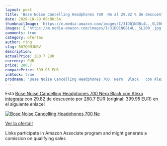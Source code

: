 ```yaml
---
layout: post
title: 'Bose Noise Cancelling Headphones 700  Ne al 29.82 % de descuento'
date: 2020-10-29 09:00:54
thumbnailImage: 'https://m.media-amazon.com/images/I/31DQ1NOBi4L._SL200_.jpg'
images: [ 'https://m.media-amazon.com/images/I/31DQ1NOBi4L._SL200_.jpg' ]
comments: true
category: ofertas
author: ring
slug: B07Q9MJKBV
description:
actualPrice: 280.7 EUR
currency: EUR
price: 280.7
comparePrice: 399.95 EUR
inStock: true
prodname: 'Bose Noise Cancelling Headphones 700  Nero  Black   con Alexa integrata'
---
```


Está [Bose Noise Cancelling Headphones 700  Nero  Black   con Alexa integrata](https://www.amazon.it/dp/B07Q9MJKBV/?tag=tolees00-21) con 29.82 de descuento por 280.7 EUR (original: 399.95 EUR) en el siguiente enlace!

[![Bose Noise Cancelling Headphones 700  Ne](https://m.media-amazon.com/images/I/31DQ1NOBi4L._SL200_.jpg)](https://www.amazon.it/dp/B07Q9MJKBV/?tag=tolees00-21)

[Ver la oferta!!](https://www.amazon.it/dp/B07Q9MJKBV/?tag=tolees00-21)

Links participate in Amazon Associate program and might generate a comission on qualifying sales


